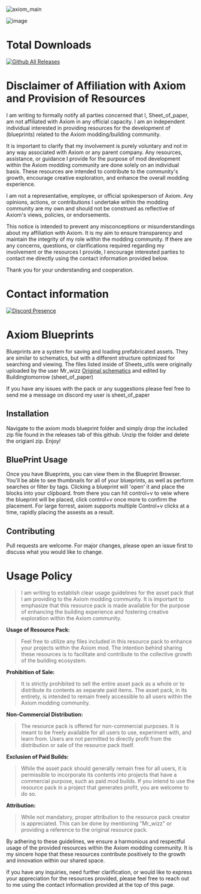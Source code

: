
![axiom_main](https://github.com/Rytale/Axiom-blueprints/assets/81533864/7dfe6970-d60a-40fb-8417-ff7f76fe0933)


![image](https://github.com/Rytale/Axiom-blueprints/assets/81533864/92474a35-efe6-45aa-921a-9dd8fe431949)

# Total Downloads
[![Github All Releases](https://img.shields.io/github/downloads/Rytale/Axiom-blueprints/total.svg)]()


# Disclaimer of Affiliation with Axiom and Provision of Resources

  I am writing to formally notify all parties concerned that I, Sheet_of_paper, am not affiliated with Axiom in any official capacity. I am an independent individual interested in providing resources for the development of (blueprints) related to the Axiom modding/building community.

  It is important to clarify that my involvement is purely voluntary and not in any way associated with Axiom or any parent company. Any resources, assistance, or guidance I provide for the purpose of mod development within the Axiom modding community are done solely on an individual basis. These resources are intended to contribute to the community's growth, encourage creative exploration, and enhance the overall modding experience.

  I am not a representative, employee, or official spokesperson of Axiom. Any opinions, actions, or contributions I undertake within the modding community are my own and should not be construed as reflective of Axiom's views, policies, or endorsements.

  This notice is intended to prevent any misconceptions or misunderstandings about my affiliation with Axiom. It is my aim to ensure transparency and maintain the integrity of my role within the modding community. If there are any concerns, questions, or clarifications required regarding my involvement or the resources I provide, I encourage interested parties to contact me directly using the contact information provided below.

  Thank you for your understanding and cooperation.

# Contact information




[![Discord Presence](https://lanyard.cnrad.dev/api/706984059183693854)](https://discord.com/users/706984059183693854)

# Axiom Blueprints
Blueprints are a system for saving and loading prefabricated assets. They are similar to schematics, but with a different structure optimized for searching and viewing.
The files listed inside of Sheets_utils were originally uploaded by the user Mr_wizz [Original schematics](https://www.planetminecraft.com/project/tree-pack-repository-bundle---build-your-own-trees-optimized-map/) and edited by Buildingtomorrow (sheet_of_paper)

If you have any issues with the pack or any suggestions please feel free to send me a message on discord my user is sheet_of_paper

## Installation

Navigate to the axiom mods blueprint folder and simply drop the included zip file found in the releases tab of this github. 
Unzip the folder and delete the origianl zip.
Enjoy!


## BluePrint Usage
Once you have Blueprints, you can view them in the Blueprint Browser. You'll be able to see thumbnails for all of your blueprints, as well as perform searches or filter by tags. Clicking a blueprint will 'open' it and place the blocks into your clipboard. from there you can hit control+v to veiw where the blueprint will be placed, click control+v once more to confirm the placement. For large forrest, axiom supports multiple Control+v clicks at a time, rapidly placing the assests as a result.

## Contributing

Pull requests are welcome. For major changes, please open an issue first
to discuss what you would like to change.

# Usage Policy
> I am writing to establish clear usage guidelines for the asset pack that I am providing to the Axiom modding community. It is important to emphasize that this resource pack is made available for the purpose of enhancing the building experience and fostering creative exploration within the Axiom community.

**Usage of Resource Pack:**
> Feel free to utilize any files included in this resource pack to enhance your projects within the Axiom mod. The intention behind sharing these resources is to facilitate and contribute to the collective growth of the building ecosystem.

**Prohibition of Sale:**
> It is strictly prohibited to sell the entire asset pack as a whole or to distribute its contents as separate paid items. The asset pack, in its entirety, is intended to remain freely accessible to all users within the Axiom modding community.

**Non-Commercial Distribution:**
> The resource pack is offered for non-commercial purposes. It is meant to be freely available for all users to use, experiment with, and learn from. Users are not permitted to directly profit from the distribution or sale of the resource pack itself.

**Exclusion of Paid Builds:**
> While the asset pack should generally remain free for all users, it is permissible to incorporate its contents into projects that have a commercial purpose, such as paid mod builds. If you intend to use the resource pack in a project that generates profit, you are welcome to do so.

**Attribution:**
> While not mandatory, proper attribution to the resource pack creator is appreciated. This can be done by mentioning "Mr_wizz" or providing a reference to the original resource pack.

By adhering to these guidelines, we ensure a harmonious and respectful usage of the provided resources within the Axiom modding community. It is my sincere hope that these resources contribute positively to the growth and innovation within our shared space.

If you have any inquiries, need further clarification, or would like to express your appreciation for the resources provided, please feel free to reach out to me using the contact information provided at the top of this page.
